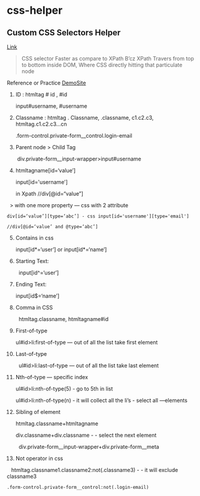 # css-helper

## Custom CSS Selectors Helper

[Link](https://www.youtube.com/watch?v=VYIDZ57mMy4)

>CSS selector Faster as compare to XPath
B’cz XPath Travers from top to bottom inside DOM, 
Where CSS directly hitting that particulate node

Reference or Practice [DemoSite](  https://app.hubspot.com/login)

1. ID : htmltag # id , #id 

    input#username, #username 

2. Classname : htmltag . Classname, .classname, c1.c2.c3, htmltag.c1.c2.c3…cn 

    .form-control.private-form__control.login-email 

3. Parent node > Child Tag

     div.private-form__input-wrapper>input#username 

4. htmltagname[id=‘value’] 

    input[id='username']  

    in Xpath //div[@id=“value”]

  > with one more property — css with 2 attribute 

    div[id=‘value’][type=‘abc’] - css input[id='username'][type='email'] 
    
    //div[@id=‘value’ and @type=‘abc’] 

5. Contains in css  

    input[id*=‘user’] or input[id*=‘name’] 

6. Starting Text: 

      input[id^=‘user’] 

7. Ending Text:  
    
    input[id$=‘name’] 

8. Comma in CSS

      htmltag.classname, htmltagname#id  

9. First-of-type  

    ul#id>li:first-of-type — out of all the list take first element 

10. Last-of-type

      ul#id>li:last-of-type — out of all the list take last element 

11. Nth-of-type — specific index  

    ul#id>li:nth-of-type(5) - go to 5th in list  

    ul#id>li:nth-of-type(n) - it will collect all the li’s - select all —elements 

12. Sibling of element  

    htmltag.classname+htmltagname  

    div.classname+div.classname - - select the next element

      div.private-form__input-wrapper+div.private-form__meta 

13. Not operator in css

      htmltag.classname1.classname2:not(.classname3) - - it will exclude classname3  

    .form-control.private-form__control:not(.login-email)

